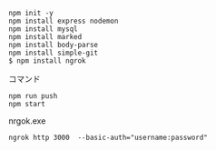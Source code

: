 ```
npm init -y
npm install express nodemon
npm install mysql
npm install marked
npm install body-parse
npm install simple-git
$ npm install ngrok
```

コマンド
```
npm run push
npm start
```

nrgok.exe
```
ngrok http 3000  --basic-auth="username:password"
```
